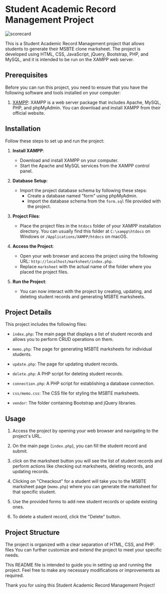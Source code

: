 
# Student Academic Record Management Project
![scorecard](https://github.com/iamkiranrajput/Student-Result-Management-System-MSBTE-/assets/68410560/6ade31ed-3e69-4a06-9027-cda7b85008e5)


This is a Student Academic Record Management project that allows students to generate their MSBTE clone marksheet. The project is developed using HTML, CSS, JavaScript, jQuery, Bootstrap, PHP, and MySQL, and it is intended to be run on the XAMPP web server.

## Prerequisites

Before you can run this project, you need to ensure that you have the following software and tools installed on your computer:

1. [XAMPP](https://www.apachefriends.org/index.html): XAMPP is a web server package that includes Apache, MySQL, PHP, and phpMyAdmin. You can download and install XAMPP from their official website.

## Installation

Follow these steps to set up and run the project:

1. **Install XAMPP**:
   - Download and install XAMPP on your computer.
   - Start the Apache and MySQL services from the XAMPP control panel.

2. **Database Setup**:
   - Import the project database schema by following these steps:
     - Create a database named "form" using phpMyAdmin.
     - Import the database schema from the `form.sql` file provided with the project.

3. **Project Files**:
   - Place the project files in the `htdocs` folder of your XAMPP installation directory. You can usually find this folder at `C:\xampp\htdocs` on Windows or `/Applications/XAMPP/htdocs` on macOS.

4. **Access the Project**:
   - Open your web browser and access the project using the following URL: `http://localhost/marksheet/index.php`.
   - Replace `marksheet` with the actual name of the folder where you placed the project files.

5. **Run the Project**:
   - You can now interact with the project by creating, updating, and deleting student records and generating MSBTE marksheets.

## Project Details

This project includes the following files:

- `index.php`: The main page that displays a list of student records and allows you to perform CRUD operations on them.

- `memo.php`: The page for generating MSBTE marksheets for individual students.

- `update.php`: The page for updating student records.

- `delete.php`: A PHP script for deleting student records.

- `connection.php`: A PHP script for establishing a database connection.

- `css/memo.css`: The CSS file for styling the MSBTE marksheets.

- `vendor`: The folder containing Bootstrap and jQuery libraries.

## Usage

1. Access the project by opening your web browser and navigating to the project's URL.

2. On the main page (`index.php`), you can fill the student record and submit.
3.  click on the marksheet button you will see the list of student records and perform actions like checking out marksheets, deleting records, and updating records.

4. Clicking on "Cheackout" for a student will take you to the MSBTE marksheet page (`memo.php`) where you can generate the marksheet for that specific student.

5. Use the provided forms to add new student records or update existing ones.

6. To delete a student record, click the "Delete" button.

## Project Structure

The project is organized with a clear separation of HTML, CSS, and PHP. files You can further customize and extend the project to meet your specific needs.

This README file is intended to guide you in setting up and running the project. Feel free to make any necessary modifications or improvements as required.

Thank you for using this Student Academic Record Management Project!
